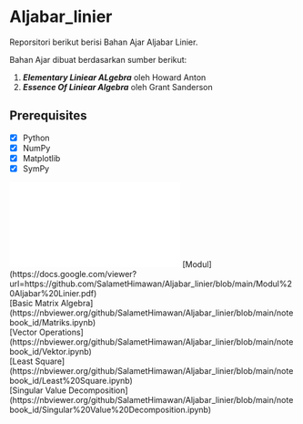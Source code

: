 # Aljabar_linier

Reporsitori berikut berisi Bahan Ajar Aljabar Linier. 

Bahan Ajar dibuat berdasarkan sumber berikut:

1. <b><i>Elementary Liniear ALgebra</i></b> oleh Howard Anton
2. <b><i>Essence Of Liniear Algebra</i></b> oleh Grant Sanderson

## Prerequisites
- [x] Python
- [x] NumPy
- [x] Matplotlib
- [x] SymPy
<embed src="[https://sumanbogati.github.io/sample.pdf](https://github.com/SalametHimawan/Aljabar_linier/blob/main/Modul%20Aljabar%20Linier.pdf)" type="application/pdf" />
[Modul](https://docs.google.com/viewer?url=https://github.com/SalametHimawan/Aljabar_linier/blob/main/Modul%20Aljabar%20Linier.pdf)<br>
[Basic Matrix Algebra](https://nbviewer.org/github/SalametHimawan/Aljabar_linier/blob/main/notebook_id/Matriks.ipynb)<br>
[Vector Operations](https://nbviewer.org/github/SalametHimawan/Aljabar_linier/blob/main/notebook_id/Vektor.ipynb)<br>
[Least Square](https://nbviewer.org/github/SalametHimawan/Aljabar_linier/blob/main/notebook_id/Least%20Square.ipynb)<br>
[Singular Value Decomposition](https://nbviewer.org/github/SalametHimawan/Aljabar_linier/blob/main/notebook_id/Singular%20Value%20Decomposition.ipynb)<br>





